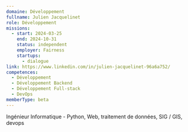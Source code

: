 ```yaml
---
domaine: Développement
fullname: Julien Jacquelinet
role: Développement
missions:
  - start: 2024-03-25
    end: 2024-10-31
    status: independent
    employer: Fairness
    startups:
      - dialogue
link: https://www.linkedin.com/in/julien-jacquelinet-96a6a752/
competences:
  - Développement
  - Développement Backend
  - Développement Full-stack
  - DevOps
memberType: beta
---
```

Ingénieur Informatique - Python, Web, traitement de données, SIG / GIS, devops